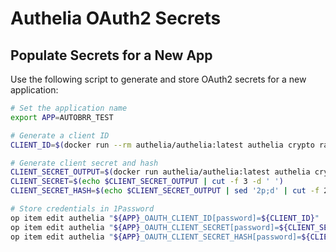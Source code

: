# Authelia OAuth2 Secrets

## Populate Secrets for a New App

Use the following script to generate and store OAuth2 secrets for a new application:

```bash
# Set the application name
export APP=AUTOBRR_TEST

# Generate a client ID
CLIENT_ID=$(docker run --rm authelia/authelia:latest authelia crypto rand --length 72 --charset rfc3986 | awk '{print $3}')

# Generate client secret and hash
CLIENT_SECRET_OUTPUT=$(docker run authelia/authelia:latest authelia crypto hash generate argon2 --random --random.length 64 --random.charset alphanumeric)
CLIENT_SECRET=$(echo $CLIENT_SECRET_OUTPUT | cut -f 3 -d ' ')
CLIENT_SECRET_HASH=$(echo $CLIENT_SECRET_OUTPUT | sed '2p;d' | cut -f 2 -d ' ')

# Store credentials in 1Password
op item edit authelia "${APP}_OAUTH_CLIENT_ID[password]=${CLIENT_ID}"
op item edit authelia "${APP}_OAUTH_CLIENT_SECRET[password]=${CLIENT_SECRET}"
op item edit authelia "${APP}_OAUTH_CLIENT_SECRET_HASH[password]=${CLIENT_SECRET_HASH}"
```
